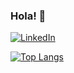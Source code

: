 ### Hola! :star_struck:

<div id="badges">
  <a href="https://www.linkedin.com/in/p-aldana/">
    <img src="https://img.shields.io/badge/LinkedIn-blue?logo=linkedin&logoColor=white&style=for-the-badge" alt="LinkedIn" />
  </a>
</div>



[![Top Langs](https://github-readme-stats.vercel.app/api/top-langs/?username=Paldana99&layout=compact&theme=vision-friendly-dark&hide=jupyternotebook)](https://github.com/anuraghazra/github-readme-stats)
<!--
**Paldana99/Paldana99** is a ✨ _special_ ✨ repository because its `README.md` (this file) appears on your GitHub profile.

Here are some ideas to get you started:

- 🔭 I’m currently working on ...
- 🌱 I’m currently learning ...
- 👯 I’m looking to collaborate on ...
- 🤔 I’m looking for help with ...
- 💬 Ask me about ...
- 📫 How to reach me: ...
- 😄 Pronouns: ...
- ⚡ Fun fact: ...
-->

